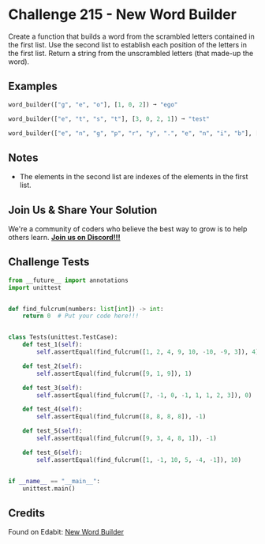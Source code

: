 # Challenge 215 - New Word Builder

Create a function that builds a word from the scrambled letters contained in the first list. Use the second list to establish each position of the letters in the first list. Return a string from the unscrambled letters (that made-up the word).

## Examples
```python
word_builder(["g", "e", "o"], [1, 0, 2]) ➞ "ego"

word_builder(["e", "t", "s", "t"], [3, 0, 2, 1]) ➞ "test"

word_builder(["e", "n", "g", "p", "r", "y", ".", "e", "n", "i", "b"], [1, 4, 2, 9, 7, 10, 8, 6, 5, 3, 0]) ➞ "beginner.py"
```
## Notes

- The elements in the second list are indexes of the elements in the first list.

## Join Us & Share Your Solution

We're a community of coders who believe the best way to grow is to help others learn. **[Join us on Discord!!!](https://discord.gg/sfHykntuGy)**

## Challenge Tests
```python
from __future__ import annotations
import unittest


def find_fulcrum(numbers: list[int]) -> int:
    return 0  # Put your code here!!!


class Tests(unittest.TestCase):
    def test_1(self):
        self.assertEqual(find_fulcrum([1, 2, 4, 9, 10, -10, -9, 3]), 4)

    def test_2(self):
        self.assertEqual(find_fulcrum([9, 1, 9]), 1)

    def test_3(self):
        self.assertEqual(find_fulcrum([7, -1, 0, -1, 1, 1, 2, 3]), 0)

    def test_4(self):
        self.assertEqual(find_fulcrum([8, 8, 8, 8]), -1)

    def test_5(self):
        self.assertEqual(find_fulcrum([9, 3, 4, 8, 1]), -1)

    def test_6(self):
        self.assertEqual(find_fulcrum([1, -1, 10, 5, -4, -1]), 10)


if __name__ == "__main__":
    unittest.main()
```
## Credits

Found on Edabit: [New Word Builder](https://edabit.com/challenge/R5F99DeuhqYxbGyMM)
